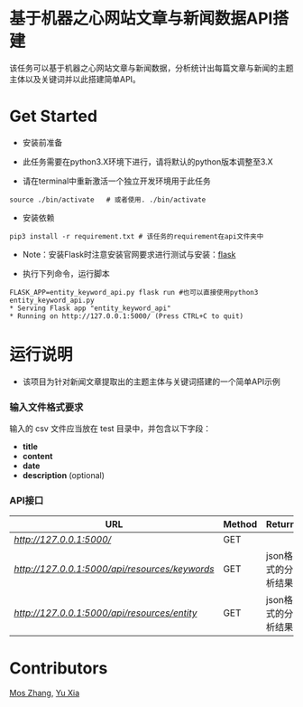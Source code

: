 # 基于机器之心网站文章与新闻数据API搭建

该任务可以基于机器之心网站文章与新闻数据，分析统计出每篇文章与新闻的主题主体以及关键词并以此搭建简单API。

# Get Started

- 安装前准备

* 此任务需要在python3.X环境下进行，请将默认的python版本调整至3.X

* 请在terminal中重新激活一个独立开发环境用于此任务

```shell
source ./bin/activate   # 或者使用. ./bin/activate
```

- 安装依赖

```shell
pip3 install -r requirement.txt # 该任务的requirement在api文件夹中
```
* Note：安装Flask时注意安装官网要求进行测试与安装：[flask](http://flask.pocoo.org/)

- 执行下列命令，运行脚本
```shell
FLASK_APP=entity_keyword_api.py flask run #也可以直接使用python3 entity_keyword_api.py
* Serving Flask app "entity_keyword_api"
* Running on http://127.0.0.1:5000/ (Press CTRL+C to quit)
```

# 运行说明

* 该项目为针对新闻文章提取出的主题主体与关键词搭建的一个简单API示例

### 输入文件格式要求

输入的 csv 文件应当放在 test 目录中，并包含以下字段：
- **title**
- **content**
- **date**
- **description** (optional)

### API接口

|URL|Method|Return
|----|--------|----
|*http://127.0.0.1:5000/*|GET|
|*http://127.0.0.1:5000/api/resources/keywords*|GET|json格式的分析结果
|*http://127.0.0.1:5000/api/resources/entity*|GET|json格式的分析结果

# Contributors
[Mos Zhang](https://github.com/mosroot), [Yu Xia](https://github.com/rainyuxia0112)
